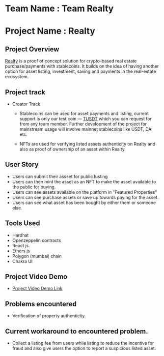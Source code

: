 # Team Name : Team Realty
# Project Name : Realty

## Project Overview
  [Realty](https://realty-app.netlify.app) is a proof of concept solution for crypto-based real estate purchase/payments with stablecoins. It builds on the idea of having another option for asset listing, investment, saving and payments in the real-estate ecosystem.

## Project track 
 - Creator Track 
    - Stablecoins can be used for asset payments and listing, current support is only our test coin — [TUSDT](https://mumbai.polygonscan.com/address/0x4A80319043e4f56562212C10Ad86cDe28083cB10) which you can request for from any team member. Further development of the project for mainstream usage will involve mainnet stablecoins like USDT, DAI etc.

    - NFTs are used for verifying listed assets authenticity on Realty and also as proof of ownership of an asset within Realty.

## User Story 
- Users can submit their assset for public lusting
- Users can then mint the asset as an NFT to make the asset available to the public for buying.
- Users can see assets available on the platform in "Featured Properties"
- Users can see purchase assets or save up towards paying for the asset.
- Users can see what asset has been bought by either them or someone else.

## Tools Used
- Hardhat
- Openzeppelin contracts 
- React js.
- Ethers.js
- Polygon (mumbai) chain
- Chakra UI

## Project Video Demo
- [Project Video Demo Link](https://drive.google.com/file/d/1M5wgW4GBQw_r78R6yfDGI8ru3JWP3WUN/view?usp=sharing)


## Problems encountered
- Verification of property authenticity.

## Current workaround to encountered problem.
- Collect a listing fee from users while listing to reduce the incentive for fraud and also give users the option to report a suspicious listed asset.

